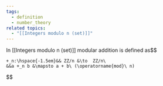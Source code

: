 ```yaml
---
tags:
  - definition
  - number_theory
related topics:
  - "[[Integers modulo n (set)]]"
---
```

In [[Integers modulo n (set)]] modular addition is defined as$$

	+_n:\hspace{-1.5em}&& ZZ/n &\to  ZZ/n\
	&&a +_n b &\mapsto a + b\ (\operatorname{mod}\ n)
$$